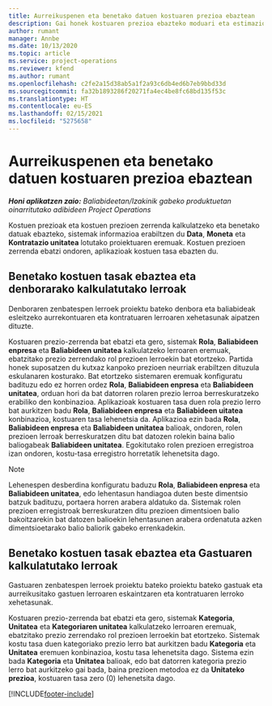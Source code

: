 ```yaml
---
title: Aurreikuspenen eta benetako datuen kostuaren prezioa ebaztean
description: Gai honek kostuaren prezioa ebazteko moduari eta estimazioei buruzko informazioa eskaintzen du.
author: rumant
manager: Annbe
ms.date: 10/13/2020
ms.topic: article
ms.service: project-operations
ms.reviewer: kfend
ms.author: rumant
ms.openlocfilehash: c2fe2a15d38ab5a1f2a93c6db4ed6b7eb9bbd33d
ms.sourcegitcommit: fa32b1893286f20271fa4ec4be8fc68bd135f53c
ms.translationtype: HT
ms.contentlocale: eu-ES
ms.lasthandoff: 02/15/2021
ms.locfileid: "5275658"
---
```

# <a name="resolving-cost-prices-for-estimates-and-actuals"></a>Aurreikuspenen eta benetako datuen kostuaren prezioa ebaztean

_**Honi aplikatzen zaio:** Baliabideetan/Izakinik gabeko produktuetan oinarritutako adibideen Project Operations_

Kostuen prezioak eta kostuen prezioen zerrenda kalkulatzeko eta benetako datuak ebazteko, sistemak informazioa erabiltzen du **Data**, **Moneta** eta **Kontratazio unitatea** lotutako proiektuaren eremuak. Kostuen prezioen zerrenda ebatzi ondoren, aplikazioak kostuen tasa ebazten du.

## <a name="resolving-cost-rates-on-actual-and-estimate-lines-for-time"></a>Benetako kostuen tasak ebaztea eta denborarako kalkulatutako lerroak

Denboraren zenbatespen lerroek proiektu bateko denbora eta baliabideak esleitzeko aurrekontuaren eta kontratuaren lerroaren xehetasunak aipatzen dituzte.

Kostuaren prezio-zerrenda bat ebatzi eta gero, sistemak **Rola**, **Baliabideen enpresa** eta **Baliabideen unitatea** kalkulatzeko lerroaren eremuak, ebatzitako prezio zerrendako rol prezioen lerroekin bat etortzeko. Partida honek suposatzen du kutxaz kanpoko prezioen neurriak erabiltzen dituzula eskulanaren kosturako. Bat etortzeko sistemaren eremuak konfiguratu badituzu edo ez horren ordez **Rola**, **Baliabideen enpresa** eta **Baliabideen unitatea**, orduan hori da bat datorren rolaren prezio lerroa berreskuratzeko erabiliko den konbinazioa. Aplikazioak kostuaren tasa duen rola prezio lerro bat aurkitzen badu **Rola**, **Baliabideen enpresa** eta **Baliabideen uitatea** konbinazioa, kostuaren tasa lehenetsia da. Aplikazioa ezin bada **Rola**, **Baliabideen enpresa** eta **Baliabideen unitatea** balioak, ondoren, rolen prezioen lerroak berreskuratzen ditu bat datozen rolekin baina balio baliogabeak **Baliabideen unitatea**. Egokitutako rolen prezioen erregistroa izan ondoren, kostu-tasa erregistro horretatik lehenetsita dago. 

> [!NOTE]
> Lehenespen desberdina konfiguratu baduzu **Rola**, **Baliabideen enpresa** eta **Baliabideen unitatea**, edo lehentasun handiagoa duten beste dimentsio batzuk badituzu, portaera horren arabera aldatuko da. Sistemak rolen prezioen erregistroak berreskuratzen ditu prezioen dimentsioen balio bakoitzarekin bat datozen balioekin lehentasunen arabera ordenatuta azken dimentsioetarako balio baliorik gabeko errenkadekin.

## <a name="resolving-cost-rates-on-actual-and-estimate-lines-for-expense"></a>Benetako kostuen tasak ebaztea eta Gastuaren kalkulatutako lerroak

Gastuaren zenbatespen lerroek proiektu bateko proiektu bateko gastuak eta aurreikusitako gastuen lerroaren eskaintzaren eta kontratuaren lerroko xehetasunak.

Kostuaren prezio-zerrenda bat ebatzi eta gero, sistemak **Kategoria**, **Unitatea** eta **Kategoriaren unitatea** kalkulatzeko lerroaren eremuak, ebatzitako prezio zerrendako rol prezioen lerroekin bat etortzeko. Sistemak kostu tasa duen kategoriako prezio lerro bat aurkitzen badu **Kategoria** eta **Unitatea** eremuen konbinazioa, kostu tasa lehenetsita dago. Sistema ezin bada **Kategoria** eta **Unitatea** balioak, edo bat datorren kategoria prezio lerro bat aurkitzeko gai bada, baina prezioen metodoa ez da **Unitateko prezioa**, kostuaren tasa zero (0) lehenetsita dago.


[!INCLUDE[footer-include](../includes/footer-banner.md)]